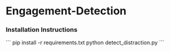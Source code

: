 # Engagement-Detection
<h3>Installation Instructions</h3>
```
pip install -r requirements.txt
python detect_distraction.py
```
